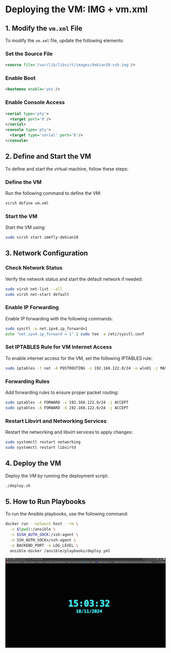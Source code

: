 # Deploying the VM: IMG + vm.xml

## 1. Modify the `vm.xml` File

To modify the `vm.xml` file, update the following elements:

### Set the Source File
```xml
<source file='/var/lib/libvirt/images/debian10-ssh.img'/>
```

### Enable Boot
```xml
<bootmenu enable='yes'/>
```

### Enable Console Access
```xml
<serial type='pty'>
  <target port='0'/>
</serial>
<console type='pty'>
  <target type='serial' port='0'/>
</console>
```

## 2. Define and Start the VM

To define and start the virtual machine, follow these steps:

### Define the VM
Run the following command to define the VM:
```sh
virsh define vm.xml
```

### Start the VM
Start the VM using:
```sh
sudo virsh start immfly-debian10
```

## 3. Network Configuration

### Check Network Status
Verify the network status and start the default network if needed:
```sh
sudo virsh net-list --all
sudo virsh net-start default
```

### Enable IP Forwarding
Enable IP forwarding with the following commands:
```sh
sudo sysctl -w net.ipv4.ip_forward=1
echo "net.ipv4.ip_forward = 1" | sudo tee -a /etc/sysctl.conf
```

### Set IPTABLES Rule for VM Internet Access
To enable internet access for the VM, set the following IPTABLES rule:
```sh
sudo iptables -t nat -A POSTROUTING -s 192.168.122.0/24 -o wlo01 -j MASQUERADE
```

### Forwarding Rules
Add forwarding rules to ensure proper packet routing:
```sh
sudo iptables -A FORWARD -s 192.168.122.0/24 -j ACCEPT
sudo iptables -A FORWARD -d 192.168.122.0/24 -j ACCEPT
```

### Restart Libvirt and Networking Services
Restart the networking and libvirt services to apply changes:
```sh
sudo systemctl restart networking
sudo systemctl restart libvirtd
```

## 4. Deploy the VM
Deploy the VM by running the deployment script:
```sh
./deploy.sh
```

## 5. How to Run Playbooks
To run the Ansible playbooks, use the following command:
```sh
docker run --network host --rm \
  -v $(pwd):/ansible \
  -v $SSH_AUTH_SOCK:/ssh-agent \
  -e SSH_AUTH_SOCK=/ssh-agent \
  -e BACKEND_PORT -e LOG_LEVEL \
  ansible-docker /ansible/playbooks/deploy.yml
```
![Screenshot of clock working](assets/clock.png)
